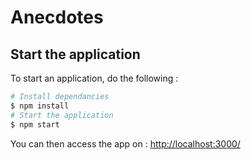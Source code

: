 # Anecdotes
## Start the application

To start an application, do the following :

```bash
# Install dependancies
$ npm install
# Start the application
$ npm start
```

You can then access the app on : [http://localhost:3000/](http://localhost:3000/)
